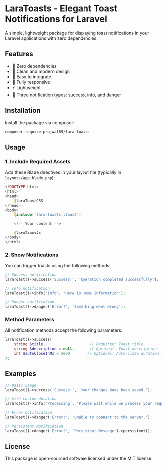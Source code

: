 # LaraToasts - Elegant Toast Notifications for Laravel

A simple, lightweight package for displaying toast notifications in your Laravel applications with zero dependencies.

## Features

- 🚀 Zero dependencies
- 🎨 Clean and modern design
- 🔧 Easy to integrate
- 📱 Fully responsive
- ⚡ Lightweight
- 🎯 Three notification types: success, info, and danger

## Installation

Install the package via composer:

```bash
composer require prajwal89/lara-toasts
```

## Usage

### 1. Include Required Assets

Add these Blade directives in your layout file (typically in `layouts/app.blade.php`):

```php
<!DOCTYPE html>
<html>
<head>
    @laraToastCSS
</head>
<body>
    @include('lara-toasts::toast')

    <!-- Your content -->
    
    @laraToastJs
</body>
</html>
```

### 2. Show Notifications

You can trigger toasts using the following methods:

```php
// Success notification
laraToast()->success('Success!', 'Operation completed successfully');

// Info notification
laraToast()->info('Info', 'Here is some information');

// Danger notification
laraToast()->danger('Error!', 'Something went wrong');
```

### Method Parameters

All notification methods accept the following parameters:

```php
laraToast()->success(
    string $title,                    // Required: Toast title
    string $description = null,       // Optional: Toast description
    int $autoCloseInMs = 5000        // Optional: Auto-close duration (default: 5000ms)
);
```

## Examples

```php
// Basic usage
laraToast()->success('Success!', 'Your changes have been saved.');

// With custom duration
laraToast()->info('Processing', 'Please wait while we process your request.', 3000);

// Error notification
laraToast()->danger('Error!', 'Unable to connect to the server.');

// Persistent Notification
laraToast()->danger('Error!', 'Persistent Message')->persistent();
```

## License

This package is open-sourced software licensed under the MIT license.
